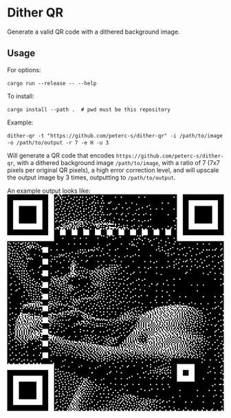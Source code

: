 # Dither QR
Generate a valid QR code with a dithered background image.

## Usage
For options:
```fish
cargo run --release -- --help
```

To install:
```fish
cargo install --path .  # pwd must be this repository
```

Example:
```fish
dither-qr -t "https://github.com/peterc-s/dither-qr" -i /path/to/image -o /path/to/output -r 7 -e H -u 3
```
Will generate a QR code that encodes `https://github.com/peterc-s/dither-qr`, with a dithered background image `/path/to/image`, with a ratio of 7 (7x7 pixels per original QR pixels), a high error correction level, and will upscale the output image by 3 times, outputting to `/path/to/output`.

An example output looks like:
![Dithered QR code for this repo with the statue of David as a background image](img/statue-of-david.png?raw=true "Dithered QR")
